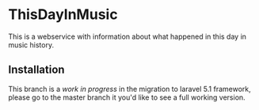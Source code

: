 ThisDayInMusic                                                                                                                            
==============

This is a webservice with information about what happened in this day in music history.

## Installation

This branch is a *work in progress* in the migration to laravel 5.1 framework, please go to the master branch it you'd like to see a full working version.

